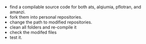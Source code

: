 * find a compilable source code for both ats, alqiumia, pflotran, and amanzi.
* fork them into personal repositories.
* change the path to modified repositories.
* clean all folders and re-compile it
* check the modifed files
* test it.
